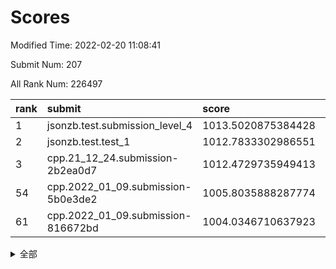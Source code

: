 # Scores

Modified Time: 2022-02-20 11:08:41

Submit Num: 207

All Rank Num: 226497

| rank |               submit               |       score        |       sigma        | pk_num |
| :--- | :--------------------------------- | :----------------- | :----------------- | :----- |
| 1    | jsonzb.test.submission_level_4     | 1013.5020875384428 | 0.8123013848875945 | 4377   |
| 2    | jsonzb.test.test_1                 | 1012.7833302986551 | 0.7851091994728523 | 4380   |
| 3    | cpp.21_12_24.submission-2b2ea0d7   | 1012.4729735949413 | 0.8176334562038997 | 4371   |
| 54   | cpp.2022_01_09.submission-5b0e3de2 | 1005.8035888287774 | 0.7114846262250542 | 4380   |
| 61   | cpp.2022_01_09.submission-816672bd | 1004.0346710637923 | 0.7016401184497622 | 4375   |


<details>
<summary>全部</summary>

| rank |                 submit                 |       score        |       sigma        | pk_num |
| :--- | :------------------------------------- | :----------------- | :----------------- | :----- |
| 1    | jsonzb.test.submission_level_4         | 1013.5020875384428 | 0.8123013848875945 | 4377   |
| 2    | jsonzb.test.test_1                     | 1012.7833302986551 | 0.7851091994728523 | 4380   |
| 3    | cpp.21_12_24.submission-2b2ea0d7       | 1012.4729735949413 | 0.8176334562038997 | 4371   |
| 4    | gobigger.level_3.submission_level_3_49 | 1011.5405897126503 | 0.757036322465609  | 4378   |
| 5    | gobigger.level_3.submission_level_3_47 | 1011.3184265433837 | 0.7743373125529862 | 4381   |
| 6    | gobigger.level_3.submission_level_3_22 | 1011.1500053746859 | 0.7640625356226486 | 4381   |
| 7    | gobigger.level_3.submission_level_3_1  | 1011.1044059072237 | 0.7665342570880623 | 4375   |
| 8    | gobigger.level_3.submission_level_3_10 | 1011.0366196845964 | 0.7735269020178975 | 4373   |
| 9    | gobigger.level_3.submission_level_3_8  | 1010.9806577424797 | 0.7746344846068648 | 4374   |
| 10   | gobigger.level_3.submission_level_3_7  | 1010.9608150174031 | 0.7538067861813685 | 4375   |
| 11   | gobigger.level_3.submission_level_3_0  | 1010.8858084075305 | 0.767686915497461  | 4378   |
| 12   | gobigger.level_3.submission_level_3_41 | 1010.784531217374  | 0.7718355048608728 | 4379   |
| 13   | gobigger.level_3.submission_level_3_25 | 1010.7098449871648 | 0.7693351698292185 | 4378   |
| 14   | gobigger.level_3.submission_level_3_11 | 1010.7000229354227 | 0.7590384253372231 | 4376   |
| 15   | gobigger.level_3.submission_level_3_39 | 1010.6377679435473 | 0.7632902589839343 | 4372   |
| 16   | gobigger.level_3.submission_level_3_15 | 1010.5584069371608 | 0.7537663269309464 | 4376   |
| 17   | gobigger.level_3.submission_level_3_33 | 1010.5270104161636 | 0.7660621310910583 | 4381   |
| 18   | gobigger.level_3.submission_level_3_32 | 1010.4556101762163 | 0.7618836542009215 | 4386   |
| 19   | gobigger.level_3.submission_level_3_4  | 1010.3580043779081 | 0.7720354612537669 | 4371   |
| 20   | gobigger.level_3.submission_level_3_26 | 1010.2147430654821 | 0.7771607722685082 | 4380   |
| 21   | gobigger.level_3.submission_level_3_17 | 1010.1965793751713 | 0.765274480138437  | 4383   |
| 22   | gobigger.level_3.submission_level_3_42 | 1010.1826875182454 | 0.7703108267360161 | 4379   |
| 23   | gobigger.level_3.submission_level_3_30 | 1010.1669590502415 | 0.7438184912480914 | 4372   |
| 24   | gobigger.level_3.submission_level_3_19 | 1010.1639714345719 | 0.7787597359206814 | 4378   |
| 25   | gobigger.level_3.submission_level_3_37 | 1010.16314979157   | 0.7645651211442607 | 4376   |
| 26   | gobigger.level_3.submission_level_3_35 | 1010.1625378470363 | 0.7503215167759137 | 4381   |
| 27   | gobigger.level_3.submission_level_3_38 | 1010.0751860135646 | 0.7728417565569884 | 4382   |
| 28   | gobigger.level_3.submission_level_3_36 | 1009.9929666585889 | 0.7627238249328552 | 4380   |
| 29   | gobigger.level_3.submission_level_3_27 | 1009.8999687742587 | 0.7690971736555375 | 4380   |
| 30   | gobigger.level_3.submission_level_3_23 | 1009.8335607858984 | 0.7540421239398596 | 4374   |
| 31   | gobigger.level_3.submission_level_3_2  | 1009.8274885613879 | 0.7564870680209353 | 4373   |
| 32   | gobigger.level_3.submission_level_3_44 | 1009.8205526818881 | 0.7494614732107706 | 4376   |
| 33   | gobigger.level_3.submission_level_3_5  | 1009.784525345123  | 0.7517593935528268 | 4376   |
| 34   | gobigger.level_3.submission_level_3_29 | 1009.7796709889429 | 0.750748630704096  | 4377   |
| 35   | gobigger.level_3.submission_level_3_31 | 1009.7775225864654 | 0.756940842348942  | 4378   |
| 36   | gobigger.level_3.submission_level_3_14 | 1009.760862025283  | 0.7570433324828683 | 4373   |
| 37   | gobigger.level_3.submission_level_3_16 | 1009.6863225460024 | 0.7512829110453093 | 4380   |
| 38   | gobigger.level_3.submission_level_3_12 | 1009.6401551018758 | 0.7572985368385328 | 4372   |
| 39   | gobigger.level_3.submission_level_3_46 | 1009.6098394514632 | 0.7425278574591855 | 4374   |
| 40   | gobigger.level_3.submission_level_3_3  | 1009.5953856550702 | 0.7620236007633967 | 4379   |
| 41   | gobigger.level_3.submission_level_3_13 | 1009.5441320128082 | 0.746010939685     | 4374   |
| 42   | gobigger.level_3.submission_level_3_24 | 1009.4517547372145 | 0.7723824094476913 | 4375   |
| 43   | gobigger.level_3.submission_level_3_48 | 1009.3640582780115 | 0.7849933262883049 | 4380   |
| 44   | gobigger.level_3.submission_level_3_18 | 1009.0783670062689 | 0.7473030213110338 | 4376   |
| 45   | gobigger.level_3.submission_level_3_40 | 1009.007329939492  | 0.7613684458638547 | 4376   |
| 46   | gobigger.level_3.submission_level_3_6  | 1008.9900146743482 | 0.7558564550946874 | 4378   |
| 47   | gobigger.level_3.submission_level_3_9  | 1008.9640978365564 | 0.7413727929997808 | 4381   |
| 48   | gobigger.level_3.submission_level_3_43 | 1008.9367679705705 | 0.7598237247271947 | 4374   |
| 49   | gobigger.level_3.submission_level_3_21 | 1008.7399073648814 | 0.7501025579195879 | 4377   |
| 50   | gobigger.level_3.submission_level_3_45 | 1008.711599221323  | 0.7769760975675923 | 4379   |
| 51   | gobigger.level_3.submission_level_3_28 | 1008.5551183642285 | 0.7342980036328579 | 4372   |
| 52   | gobigger.level_3.submission_level_3_34 | 1008.3461432843709 | 0.750356826277595  | 4376   |
| 53   | gobigger.level_3.submission_level_3_20 | 1007.7449705678199 | 0.7504120180963699 | 4375   |
| 54   | cpp.2022_01_09.submission-5b0e3de2     | 1005.8035888287774 | 0.7114846262250542 | 4380   |
| 55   | gobigger.level_1.submission_level_1_47 | 1005.5679705251271 | 0.7195974278129498 | 4378   |
| 56   | gobigger.level_1.submission_level_1_15 | 1004.9453729966144 | 0.7227371877917305 | 4381   |
| 57   | gobigger.level_1.submission_level_1_43 | 1004.6923575418348 | 0.7171890195593883 | 4382   |
| 58   | gobigger.level_1.submission_level_1_40 | 1004.6867704876641 | 0.7239076752920672 | 4379   |
| 59   | gobigger.level_1.submission_level_1_4  | 1004.2014298490986 | 0.7309814719199415 | 4375   |
| 60   | gobigger.level_1.submission_level_1_14 | 1004.0649796481429 | 0.7173465379475022 | 4375   |
| 61   | cpp.2022_01_09.submission-816672bd     | 1004.0346710637923 | 0.7016401184497622 | 4375   |
| 62   | gobigger.level_1.submission_level_1_44 | 1003.9418319177421 | 0.7144353833866466 | 4372   |
| 63   | gobigger.level_1.submission_level_1_36 | 1003.9385382822484 | 0.7126474449772815 | 4370   |
| 64   | gobigger.level_1.submission_level_1_25 | 1003.9230083376068 | 0.7238154281433612 | 4374   |
| 65   | gobigger.level_1.submission_level_1_29 | 1003.8881827086759 | 0.7103978924654746 | 4375   |
| 66   | gobigger.level_1.submission_level_1_2  | 1003.830007974463  | 0.723071660756287  | 4377   |
| 67   | gobigger.level_1.submission_level_1_45 | 1003.7730048806097 | 0.7241157153028277 | 4376   |
| 68   | gobigger.level_1.submission_level_1_23 | 1003.7684901342946 | 0.7225541196246534 | 4372   |
| 69   | gobigger.level_1.submission_level_1_31 | 1003.753925243472  | 0.7165244936499225 | 4381   |
| 70   | gobigger.level_1.submission_level_1_32 | 1003.7334782857702 | 0.7097631631084788 | 4376   |
| 71   | gobigger.level_1.submission_level_1_6  | 1003.7203617611486 | 0.7141202873256557 | 4374   |
| 72   | gobigger.level_1.submission_level_1_18 | 1003.6318852491596 | 0.7108663546270615 | 4378   |
| 73   | gobigger.level_1.submission_level_1_39 | 1003.5973851140034 | 0.7045723460543554 | 4374   |
| 74   | gobigger.level_1.submission_level_1_41 | 1003.4864502310172 | 0.7241619847533575 | 4374   |
| 75   | gobigger.level_1.submission_level_1_34 | 1003.4609943787581 | 0.716896275046866  | 4378   |
| 76   | gobigger.level_1.submission_level_1_5  | 1003.4355274961251 | 0.705401986657847  | 4376   |
| 77   | gobigger.level_1.submission_level_1_0  | 1003.4009152419234 | 0.7081301262479806 | 4380   |
| 78   | gobigger.level_1.submission_level_1_28 | 1003.381174891675  | 0.7107618289349826 | 4374   |
| 79   | gobigger.level_1.submission_level_1_33 | 1003.356566300623  | 0.726823624259948  | 4372   |
| 80   | gobigger.level_1.submission_level_1_38 | 1003.2734072463335 | 0.7169986410431218 | 4378   |
| 81   | gobigger.level_1.submission_level_1_8  | 1003.214362664557  | 0.7259842440528416 | 4375   |
| 82   | gobigger.level_1.submission_level_1_35 | 1003.2093972574698 | 0.7149145249775416 | 4379   |
| 83   | gobigger.level_1.submission_level_1_21 | 1003.132056766858  | 0.7209061033947707 | 4378   |
| 84   | gobigger.level_1.submission_level_1_26 | 1003.101006518039  | 0.7097373876292294 | 4377   |
| 85   | gobigger.level_1.submission_level_1_1  | 1002.9814426702758 | 0.7265543524734235 | 4375   |
| 86   | gobigger.level_1.submission_level_1_11 | 1002.9628127756805 | 0.7164759577413464 | 4374   |
| 87   | gobigger.level_1.submission_level_1_13 | 1002.8649194746166 | 0.7044652453522177 | 4380   |
| 88   | gobigger.level_1.submission_level_1_22 | 1002.8644583195343 | 0.7127313302531427 | 4374   |
| 89   | gobigger.level_1.submission_level_1_24 | 1002.7357401780397 | 0.7157854432022608 | 4378   |
| 90   | gobigger.level_1.submission_level_1_19 | 1002.7169451456211 | 0.7145704481277021 | 4380   |
| 91   | gobigger.level_1.submission_level_1_12 | 1002.690363371755  | 0.7210521272544819 | 4373   |
| 92   | gobigger.level_1.submission_level_1_9  | 1002.6861061646644 | 0.7093247897069431 | 4379   |
| 93   | gobigger.level_1.submission_level_1_17 | 1002.6849948176135 | 0.7109023012252818 | 4369   |
| 94   | gobigger.level_1.submission_level_1_3  | 1002.6494994629526 | 0.7154851020616634 | 4374   |
| 95   | gobigger.level_1.submission_level_1_42 | 1002.5758733973383 | 0.7253498414697462 | 4379   |
| 96   | gobigger.level_1.submission_level_1_49 | 1002.3685084817646 | 0.7240386413107683 | 4380   |
| 97   | gobigger.level_1.submission_level_1_16 | 1002.3614385585311 | 0.7122124582835866 | 4376   |
| 98   | gobigger.level_1.submission_level_1_46 | 1002.3320337797799 | 0.7181144215393712 | 4375   |
| 99   | gobigger.level_1.submission_level_1_37 | 1002.3246666322427 | 0.7153444863124254 | 4375   |
| 100  | gobigger.level_1.submission_level_1_48 | 1002.3144670880841 | 0.7027460382679717 | 4373   |
| 101  | gobigger.level_1.submission_level_1_10 | 1002.2537328779711 | 0.7127225567101556 | 4380   |
| 102  | gobigger.level_1.submission_level_1_7  | 1002.1894525852605 | 0.7167739072082102 | 4376   |
| 103  | gobigger.level_1.submission_level_1_27 | 1002.0820985027513 | 0.720157967045917  | 4378   |
| 104  | gobigger.level_1.submission_level_1_20 | 1002.0038182219546 | 0.7125667966650976 | 4375   |
| 105  | gobigger.level_1.submission_level_1_30 | 1001.6641966650031 | 0.7104179915716117 | 4376   |
| 106  | gobigger.random.submission_random_29   | 997.624709244738   | 0.7055721476387276 | 4380   |
| 107  | gobigger.random.submission_random_35   | 997.5191644776719  | 0.71820532095163   | 4382   |
| 108  | gobigger.random.submission_random_33   | 997.2443601369151  | 0.7015614015999708 | 4374   |
| 109  | gobigger.random.submission_random_37   | 997.1454479560036  | 0.7159172712938189 | 4381   |
| 110  | gobigger.random.submission_random_25   | 996.8700007789422  | 0.717721898229773  | 4379   |
| 111  | gobigger.random.submission_random_8    | 996.8437580183139  | 0.7074835719194746 | 4375   |
| 112  | gobigger.random.submission_random_24   | 996.7932230618821  | 0.7078124478447814 | 4379   |
| 113  | gobigger.random.submission_random_12   | 996.7655569470304  | 0.700457405503125  | 4381   |
| 114  | gobigger.random.submission_random_26   | 996.6120615659637  | 0.7103543557689298 | 4371   |
| 115  | gobigger.random.submission_random_7    | 996.5883600280453  | 0.7093834199839177 | 4372   |
| 116  | gobigger.random.submission_random_17   | 996.5771253643194  | 0.6985815474692993 | 4375   |
| 117  | gobigger.random.submission_random_5    | 996.5077144772372  | 0.706341591341103  | 4377   |
| 118  | gobigger.random.submission_random_28   | 996.3703899296429  | 0.7088957271304024 | 4378   |
| 119  | gobigger.random.submission_random_47   | 996.351143741561   | 0.7085826922520074 | 4379   |
| 120  | gobigger.random.submission_random_30   | 996.2718727608845  | 0.7214661100841071 | 4377   |
| 121  | gobigger.random.submission_random_43   | 996.2572060113765  | 0.7077870833160441 | 4379   |
| 122  | gobigger.random.submission_random_6    | 996.2522258609768  | 0.7090034023413838 | 4374   |
| 123  | gobigger.random.submission_random_10   | 996.2472269029157  | 0.7153047654169493 | 4380   |
| 124  | gobigger.random.submission_random_18   | 996.2131401446809  | 0.7121909865972217 | 4378   |
| 125  | gobigger.random.submission_random_36   | 996.2110030394307  | 0.705267652933216  | 4378   |
| 126  | gobigger.random.submission_random_0    | 996.2014906800867  | 0.7040843914716307 | 4380   |
| 127  | gobigger.random.submission_random_21   | 996.0986729495341  | 0.7033274577606021 | 4373   |
| 128  | gobigger.random.submission_random_40   | 996.0768154852149  | 0.7052548677200446 | 4380   |
| 129  | gobigger.random.submission_random_13   | 996.074087588516   | 0.7138326437174788 | 4375   |
| 130  | gobigger.random.submission_random_31   | 995.9984951819431  | 0.7002942815484349 | 4376   |
| 131  | gobigger.random.submission_random_32   | 995.9456140391578  | 0.7168578707299016 | 4376   |
| 132  | gobigger.random.submission_random_22   | 995.913621660607   | 0.7130770492219293 | 4375   |
| 133  | gobigger.random.submission_random_38   | 995.8968384443566  | 0.716096378635832  | 4378   |
| 134  | gobigger.random.submission_random_1    | 995.8816544199082  | 0.7055164960676436 | 4374   |
| 135  | gobigger.random.submission_random_41   | 995.8778394634456  | 0.7146992851825096 | 4375   |
| 136  | gobigger.random.submission_random_19   | 995.8564443087753  | 0.7109977859589657 | 4377   |
| 137  | gobigger.random.submission_random_23   | 995.7720000174807  | 0.7094959755230137 | 4378   |
| 138  | gobigger.random.submission_random_45   | 995.7581828082409  | 0.7323922015455909 | 4377   |
| 139  | gobigger.random.submission_random_42   | 995.7394851155059  | 0.7120052911741241 | 4377   |
| 140  | gobigger.random.submission_random_9    | 995.7257745912492  | 0.7247676789996981 | 4374   |
| 141  | gobigger.random.submission_random_46   | 995.7233665938206  | 0.7018436030470611 | 4380   |
| 142  | gobigger.random.submission_random_2    | 995.7176924875771  | 0.7038911458483158 | 4378   |
| 143  | gobigger.random.submission_random_4    | 995.6732333732189  | 0.7197148073363763 | 4379   |
| 144  | gobigger.random.submission_random_34   | 995.4629478535115  | 0.7089684676993635 | 4370   |
| 145  | gobigger.random.submission_random_49   | 995.4035212810511  | 0.7082045402976789 | 4376   |
| 146  | gobigger.random.submission_random_14   | 995.2805464041784  | 0.7083166195843483 | 4376   |
| 147  | gobigger.random.submission_random_20   | 995.2593474546512  | 0.708214890099535  | 4378   |
| 148  | gobigger.random.submission_random_3    | 995.2462330215704  | 0.7056313043310618 | 4380   |
| 149  | gobigger.random.submission_random_11   | 995.2327692703983  | 0.7285531963750829 | 4377   |
| 150  | gobigger.random.submission_random_39   | 995.1955794975694  | 0.7131963617743065 | 4374   |
| 151  | gobigger.random.submission_random_16   | 995.0549437328879  | 0.7162142873708315 | 4379   |
| 152  | gobigger.random.submission_random_15   | 995.0358192445885  | 0.7143334268811298 | 4373   |
| 153  | gobigger.random.submission_random_48   | 994.907715017271   | 0.7146158110566554 | 4372   |
| 154  | gobigger.random.submission_random_27   | 994.8227714830691  | 0.7131581716674332 | 4376   |
| 155  | gobigger.random.submission_random_44   | 994.7003246780921  | 0.7200977086291263 | 4376   |
| 156  | gobigger.level_2.submission_level_2_30 | 994.6581502940298  | 0.7189297993242646 | 4375   |
| 157  | gobigger.level_2.submission_level_2_46 | 993.7870195022924  | 0.7381326807143644 | 4377   |
| 158  | gobigger.level_2.submission_level_2_13 | 993.7614122078094  | 0.730173623250493  | 4372   |
| 159  | gobigger.level_2.submission_level_2_6  | 993.6562981482675  | 0.7314784788465489 | 4382   |
| 160  | gobigger.level_2.submission_level_2_47 | 993.5459148874705  | 0.7230382223426957 | 4379   |
| 161  | gobigger.level_2.submission_level_2_14 | 993.4408012903336  | 0.7374911314085183 | 4378   |
| 162  | gobigger.level_2.submission_level_2_18 | 993.2057982614492  | 0.7427951458120918 | 4372   |
| 163  | gobigger.level_2.submission_level_2_1  | 993.1225493433251  | 0.7397577870195903 | 4380   |
| 164  | gobigger.level_2.submission_level_2_23 | 993.0880547751989  | 0.73218253554619   | 4378   |
| 165  | gobigger.level_2.submission_level_2_26 | 993.0482224661481  | 0.7274304348349507 | 4374   |
| 166  | gobigger.level_2.submission_level_2_5  | 993.0223956127977  | 0.7361034560844416 | 4382   |
| 167  | gobigger.level_2.submission_level_2_33 | 992.9917955686255  | 0.7271242791969779 | 4378   |
| 168  | gobigger.level_2.submission_level_2_31 | 992.8217890458478  | 0.7322738923440322 | 4375   |
| 169  | gobigger.level_2.submission_level_2_11 | 992.8007640139678  | 0.7368650885149217 | 4373   |
| 170  | gobigger.level_2.submission_level_2_15 | 992.7922035936936  | 0.7335914419673116 | 4371   |
| 171  | gobigger.level_2.submission_level_2_34 | 992.6687124704567  | 0.7503695688509012 | 4381   |
| 172  | gobigger.level_2.submission_level_2_4  | 992.4422299252946  | 0.7426027245906267 | 4379   |
| 173  | gobigger.level_2.submission_level_2_43 | 992.3656531078154  | 0.7257163784527575 | 4375   |
| 174  | gobigger.level_2.submission_level_2_17 | 992.3482146916209  | 0.74696762898495   | 4371   |
| 175  | gobigger.level_2.submission_level_2_20 | 992.3300409862629  | 0.7472966520441091 | 4376   |
| 176  | gobigger.level_2.submission_level_2_32 | 992.2475561668424  | 0.743370849976363  | 4379   |
| 177  | gobigger.level_2.submission_level_2_29 | 992.1865144583116  | 0.7521715863810531 | 4378   |
| 178  | gobigger.level_2.submission_level_2_2  | 992.0809273811141  | 0.7551995731676024 | 4380   |
| 179  | gobigger.level_2.submission_level_2_7  | 992.0506222302984  | 0.7564658958715269 | 4379   |
| 180  | gobigger.level_2.submission_level_2_28 | 991.9784692194431  | 0.7359342393140158 | 4371   |
| 181  | gobigger.level_2.submission_level_2_9  | 991.9774763134725  | 0.7429518191024196 | 4372   |
| 182  | gobigger.level_2.submission_level_2_10 | 991.9239931313108  | 0.7378740494625937 | 4381   |
| 183  | gobigger.level_2.submission_level_2_22 | 991.9162051584111  | 0.736113018331694  | 4377   |
| 184  | gobigger.level_2.submission_level_2_40 | 991.7789443898927  | 0.7501248334103502 | 4376   |
| 185  | gobigger.level_2.submission_level_2_37 | 991.698401885857   | 0.7440469112428062 | 4380   |
| 186  | gobigger.level_2.submission_level_2_38 | 991.5413780757974  | 0.7443166229979513 | 4374   |
| 187  | gobigger.level_2.submission_level_2_42 | 991.5206668795282  | 0.7437180417733854 | 4383   |
| 188  | gobigger.level_2.submission_level_2_39 | 991.5081550158095  | 0.7532995501657201 | 4381   |
| 189  | gobigger.level_2.submission_level_2_27 | 991.4782976660586  | 0.7463213032478513 | 4375   |
| 190  | gobigger.level_2.submission_level_2_45 | 991.4015735823339  | 0.7682496032769774 | 4385   |
| 191  | gobigger.level_2.submission_level_2_49 | 991.3903444989284  | 0.7570597395293907 | 4374   |
| 192  | gobigger.level_2.submission_level_2_0  | 991.3621012742323  | 0.7376341681959707 | 4379   |
| 193  | gobigger.level_2.submission_level_2_3  | 991.291767126865   | 0.7558396841995398 | 4376   |
| 194  | gobigger.level_2.submission_level_2_35 | 991.2874538722958  | 0.7656774749475919 | 4376   |
| 195  | gobigger.level_2.submission_level_2_21 | 991.2175002834182  | 0.765366665782209  | 4378   |
| 196  | gobigger.level_2.submission_level_2_48 | 991.1483682115693  | 0.7841515529858899 | 4375   |
| 197  | gobigger.level_2.submission_level_2_25 | 990.8707098782198  | 0.7796517480159032 | 4380   |
| 198  | gobigger.level_2.submission_level_2_16 | 990.8446860780965  | 0.7538706991839886 | 4382   |
| 199  | gobigger.level_2.submission_level_2_36 | 990.8232982585183  | 0.7724433545452375 | 4379   |
| 200  | gobigger.level_2.submission_level_2_12 | 990.6169253645801  | 0.7790117182621099 | 4377   |
| 201  | gobigger.level_2.submission_level_2_24 | 990.5967870200195  | 0.7425703032976294 | 4380   |
| 202  | gobigger.level_2.submission_level_2_41 | 990.5342484068015  | 0.7772954878705044 | 4373   |
| 203  | gobigger.level_2.submission_level_2_19 | 990.4670503594431  | 0.7648782054565567 | 4377   |
| 204  | gobigger.level_2.submission_level_2_44 | 990.3068931929597  | 0.7733247766813925 | 4378   |
| 205  | gobigger.level_2.submission_level_2_8  | 990.1090578972797  | 0.7585245158204849 | 4374   |
| 206  | gobigger.none.submission_none_1        | 978.4392575938967  | 1.242290221591634  | 4374   |
| 207  | gobigger.none.submission_none_0        | 977.3961086485393  | 1.347688953924881  | 4380   |

</details>